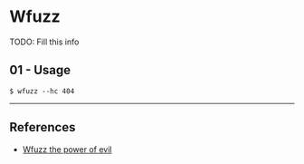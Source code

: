 # Wfuzz

TODO: Fill this info

## 01 - Usage

`$ wfuzz --hc 404`

---
## References

- [Wfuzz the power of evil](https://blog.certcube.com/wfuzz-the-power-of-evil/)
